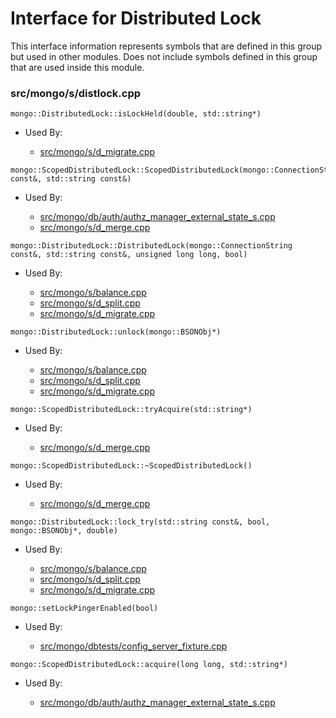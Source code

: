 
# Interface for Distributed Lock
This interface information represents symbols that are defined in this group but used in other modules.  Does not include symbols defined in this group that are used inside this module.

### src/mongo/s/distlock.cpp

<div></div>

    mongo::DistributedLock::isLockHeld(double, std::string*)

- Used By:

    - [src/mongo/s/d\_migrate.cpp](../../../../sharding/mongod\_commands)

<div></div>

    mongo::ScopedDistributedLock::ScopedDistributedLock(mongo::ConnectionString const&, std::string const&)

- Used By:

    - [src/mongo/db/auth/authz\_manager\_external\_state\_s.cpp](../../../../security/authorization)
    - [src/mongo/s/d\_merge.cpp](../../../../sharding/mongod\_commands)

<div></div>

    mongo::DistributedLock::DistributedLock(mongo::ConnectionString const&, std::string const&, unsigned long long, bool)

- Used By:

    - [src/mongo/s/balance.cpp](../../../../sharding/balancer)
    - [src/mongo/s/d\_split.cpp](../../../../sharding/mongod\_commands)
    - [src/mongo/s/d\_migrate.cpp](../../../../sharding/mongod\_commands)

<div></div>

    mongo::DistributedLock::unlock(mongo::BSONObj*)

- Used By:

    - [src/mongo/s/balance.cpp](../../../../sharding/balancer)
    - [src/mongo/s/d\_split.cpp](../../../../sharding/mongod\_commands)
    - [src/mongo/s/d\_migrate.cpp](../../../../sharding/mongod\_commands)

<div></div>

    mongo::ScopedDistributedLock::tryAcquire(std::string*)

- Used By:

    - [src/mongo/s/d\_merge.cpp](../../../../sharding/mongod\_commands)

<div></div>

    mongo::ScopedDistributedLock::~ScopedDistributedLock()

- Used By:

    - [src/mongo/s/d\_merge.cpp](../../../../sharding/mongod\_commands)

<div></div>

    mongo::DistributedLock::lock_try(std::string const&, bool, mongo::BSONObj*, double)

- Used By:

    - [src/mongo/s/balance.cpp](../../../../sharding/balancer)
    - [src/mongo/s/d\_split.cpp](../../../../sharding/mongod\_commands)
    - [src/mongo/s/d\_migrate.cpp](../../../../sharding/mongod\_commands)

<div></div>

    mongo::setLockPingerEnabled(bool)

- Used By:

    - [src/mongo/dbtests/config\_server\_fixture.cpp](../../../../tests/unit\_tests)

<div></div>

    mongo::ScopedDistributedLock::acquire(long long, std::string*)

- Used By:

    - [src/mongo/db/auth/authz\_manager\_external\_state\_s.cpp](../../../../security/authorization)
